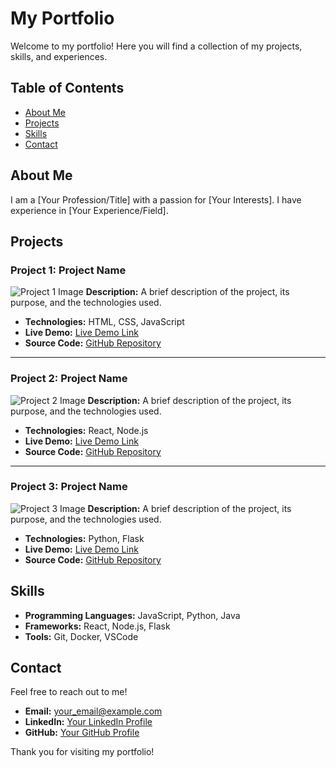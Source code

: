 # My Portfolio

Welcome to my portfolio! Here you will find a collection of my projects, skills, and experiences.

## Table of Contents

- [About Me](#about-me)
- [Projects](#projects)
- [Skills](#skills)
- [Contact](#contact)

## About Me

I am a [Your Profession/Title] with a passion for [Your Interests]. I have experience in [Your Experience/Field].

## Projects

### Project 1: Project Name
![Project 1 Image](link_to_your_image_1.jpg)
**Description:** A brief description of the project, its purpose, and the technologies used.

- **Technologies:** HTML, CSS, JavaScript
- **Live Demo:** [Live Demo Link](https://example.com)
- **Source Code:** [GitHub Repository](https://github.com/your_username/project_1)

---

### Project 2: Project Name
![Project 2 Image](link_to_your_image_2.jpg)
**Description:** A brief description of the project, its purpose, and the technologies used.

- **Technologies:** React, Node.js
- **Live Demo:** [Live Demo Link](https://example.com)
- **Source Code:** [GitHub Repository](https://github.com/your_username/project_2)

---

### Project 3: Project Name
![Project 3 Image](link_to_your_image_3.jpg)
**Description:** A brief description of the project, its purpose, and the technologies used.

- **Technologies:** Python, Flask
- **Live Demo:** [Live Demo Link](https://example.com)
- **Source Code:** [GitHub Repository](https://github.com/your_username/project_3)

## Skills

- **Programming Languages:** JavaScript, Python, Java
- **Frameworks:** React, Node.js, Flask
- **Tools:** Git, Docker, VSCode

## Contact

Feel free to reach out to me!

- **Email:** your_email@example.com
- **LinkedIn:** [Your LinkedIn Profile](https://linkedin.com/in/your_profile)
- **GitHub:** [Your GitHub Profile](https://github.com/your_username)

Thank you for visiting my portfolio!
